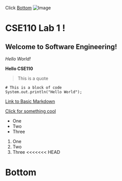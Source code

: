 Click [Bottom](#bottom)
![Image](https://i1.sndcdn.com/avatars-ENS7y0HL3HyW78Z9-ZFD2xg-t250x250.jpg)

# CSE110 Lab 1 !

## Welcome to Software Engineering!

*Hello World!*

**Hello CSE110**

> This is a quote

```
# This is a block of code
System.out.println("Hello World");
```

[Link to Basic Markdown](https://docs.github.com/en/get-started/writing-on-github/getting-started-with-writing-and-formatting-on-github/basic-writing-and-formatting-syntax)

[Click for something cool](/images/lobsterdog.jpg)

- One
- Two
- Three

1. One
2. Two
3. Three
<<<<<<< HEAD

# Bottom
